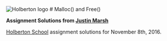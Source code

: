 <img src="https://www.holbertonschool.com/assets/holberton-logo-1cc451260ca3cd297def53f2250a9794810667c7ca7b5fa5879a569a457bf16f.png" alt="Holberton logo">
# Malloc() and Free()

**Assignment Solutions from [Justin Marsh](https://twitter.com/dogonthecircuit)**

[Holberton School](https://www.holbertonschool.com) assignment solutions for November 8th, 2016.
